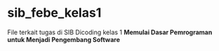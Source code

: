 # sib_febe_kelas1
File terkait tugas di SIB Dicoding kelas 1 **Memulai Dasar Pemrograman untuk Menjadi Pengembang Software**
